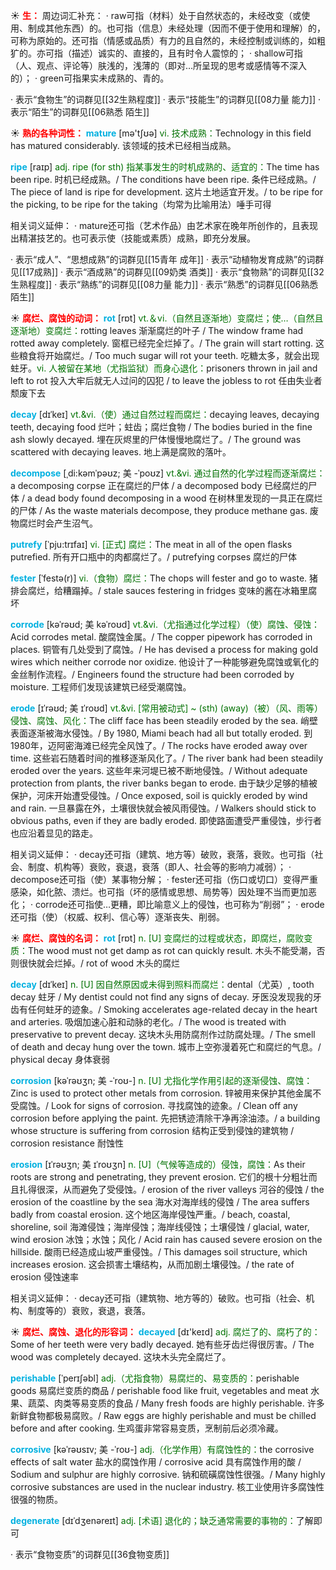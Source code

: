 ☀ <font color="red">**生：**</font>
周边词汇补充：
· raw可指（材料）处于自然状态的，未经改变（或使用、制成其他东西）的。也可指（信息）未经处理（因而不便于使用和理解）的，可称为原始的。还可指（情感或品质）有力的且自然的，未经控制或训练的，如粗犷的。亦可指（描述）诚实的、直接的，且有时令人震惊的；
· shallow可指（人、观点、评论等）肤浅的，浅薄的（即对…所呈现的思考或感情等不深入的）；
· green可指果实未成熟的、青的。

· 表示“食物生”的词群见[[32生熟程度]]
· 表示“技能生”的词群见[[08力量 能力]]
· 表示“陌生”的词群见[[06熟悉 陌生]]

☀ <font color="red">**熟的各种词性：**</font>
<font color="sky blue">**mature**</font> [mə'tʃʊə] 
<font color="rgb(227, 108, 9)">vi. 技术成熟：</font>Technology in this field has matured considerably. 该领域的技术已经相当成熟。

<font color="sky blue">**ripe**</font> [raɪp] 
<font color="rgb(227, 108, 9)">adj. ripe (for sth) 指某事发生的时机成熟的、适宜的：</font>The time has been ripe. 时机已经成熟。/ The conditions have been ripe. 条件已经成熟。/ The piece of land is ripe for development. 这片土地适宜开发。/ to be ripe for the picking, to be ripe for the taking（均常为比喻用法）唾手可得

相关词义延伸：
· mature还可指（艺术作品）由艺术家在晚年所创作的，且表现出精湛技艺的。也可表示使（技能或素质）成熟，即充分发展。

· 表示“成人”、“思想成熟”的词群见[[15青年 成年]]
· 表示“动植物发育成熟”的词群见[[17成熟]]
· 表示“酒成熟”的词群见[[09奶类 酒类]]
· 表示“食物熟”的词群见[[32生熟程度]]
· 表示“熟练”的词群见[[08力量 能力]]
· 表示“熟悉”的词群见[[06熟悉 陌生]]

☀ <font color="red">**腐烂、腐蚀的动词：**</font>
<font color="sky blue">**rot**</font> [rɒt] 
<font color="rgb(227, 108, 9)">vt.＆vi.（自然且逐渐地）变腐烂；使…（自然且逐渐地）变腐烂：</font>rotting leaves 渐渐腐烂的叶子 / The window frame had rotted away completely. 窗框已经完全烂掉了。/ The grain will start rotting. 这些粮食将开始腐烂。/ Too much sugar will rot your teeth. 吃糖太多，就会出现蛀牙。<font color="rgb(227, 108, 9)">vi. 人被留在某地（尤指监狱）而身心退化：</font>prisoners thrown in jail and left to rot 投入大牢后就无人过问的囚犯 / to leave the jobless to rot 任由失业者颓废下去
           
<font color="sky blue">**decay**</font> [dɪˈkeɪ]
<font color="rgb(227, 108, 9)">vt.&vi.（使）通过自然过程而腐烂：</font>decaying leaves, decaying teeth, decaying food 烂叶；蛀齿；腐烂食物 / The bodies buried in the fine ash slowly decayed. 埋在灰烬里的尸体慢慢地腐烂了。/ The ground was scattered with decaying leaves. 地上满是腐败的落叶。
           
<font color="sky blue">**decompose**</font> [ˌdi:kəmˈpəʊz; 美 -ˈpoʊz]
<font color="rgb(227, 108, 9)">vt.&vi. 通过自然的化学过程而逐渐腐烂：</font>a decomposing corpse 正在腐烂的尸体 / a decomposed body 已经腐烂的尸体 / a dead body found decomposing in a wood 在树林里发现的一具正在腐烂的尸体 / As the waste materials decompose, they produce methane gas. 废物腐烂时会产生沼气。
           
<font color="sky blue">**putrefy**</font> [ˈpju:trɪfaɪ]
<font color="rgb(227, 108, 9)">vi. [正式] 腐烂：</font>The meat in all of the open flasks putrefied. 所有开口瓶中的肉都腐烂了。/ putrefying corpses 腐烂的尸体
           
<font color="sky blue">**fester**</font> [ˈfestə(r)]
<font color="rgb(227, 108, 9)">vi.（食物）腐烂：</font>The chops will fester and go to waste. 猪排会腐烂，给糟蹋掉。/ stale sauces festering in fridges 变味的酱在冰箱里腐坏

<font color="sky blue">**corrode**</font> [kəˈrəʊd; 美 kəˈroʊd]
<font color="rgb(227, 108, 9)">vt.&vi.（尤指通过化学过程）（使）腐蚀、侵蚀：</font>Acid corrodes metal. 酸腐蚀金属。/ The copper pipework has corroded in places. 铜管有几处受到了腐蚀。/ He has devised a process for making gold wires which neither corrode nor oxidize. 他设计了一种能够避免腐蚀或氧化的金丝制作流程。/ Engineers found the structure had been corroded by moisture. 工程师们发现该建筑已经受潮腐蚀。           

<font color="sky blue">**erode**</font> [ɪˈrəʊd; 美 ɪˈroʊd]
<font color="rgb(227, 108, 9)">vt.&vi. [常用被动式] ~ (sth) (away)（被）（风、雨等）侵蚀、腐蚀、风化：</font>The cliff face has been steadily eroded by the sea. 峭壁表面逐渐被海水侵蚀。/ By 1980, Miami beach had all but totally eroded. 到1980年，迈阿密海滩已经完全风蚀了。/ The rocks have eroded away over time. 这些岩石随着时间的推移逐渐风化了。/ The river bank had been steadily eroded over the years. 这些年来河堤已被不断地侵蚀。/ Without adequate protection from plants, the river banks began to erode. 由于缺少足够的植被保护，河床开始遭受侵蚀。/ Once exposed, soil is quickly eroded by wind and rain. 一旦暴露在外，土壤很快就会被风雨侵蚀。/ Walkers should stick to obvious paths, even if they are badly eroded. 即使路面遭受严重侵蚀，步行者也应沿着显见的路走。

相关词义延伸：
· decay还可指（建筑、地方等）破败，衰落，衰败。也可指（社会、制度、机构等）衰败，衰退，衰落（即人、社会等的影响力减弱）；
· decompose还可指（使）某事物分解；
· fester还可指（伤口或切口）变得严重感染，如化脓、溃烂。也可指（坏的感情或思想、局势等）因处理不当而更加恶化；
· corrode还可指使…更糟，即比喻意义上的侵蚀，也可称为“削弱”；
· erode还可指（使）（权威、权利、信心等）逐渐丧失、削弱。

☀ <font color="red">**腐烂、腐蚀的名词：**</font>
<font color="sky blue">**rot**</font> [rɒt] 
<font color="rgb(227, 108, 9)">n. [U] 变腐烂的过程或状态，即腐烂，腐败变质：</font>The wood must not get damp as rot can quickly result. 木头不能受潮，否则很快就会烂掉。/ rot of wood 木头的腐烂
           
<font color="sky blue">**decay**</font> [dɪˈkeɪ]
<font color="rgb(227, 108, 9)">n. [U] 因自然原因或未得到照料而腐烂：</font>dental（尤英）, tooth decay 蛀牙 / My dentist could not find any signs of decay. 牙医没发现我的牙齿有任何蛀牙的迹象。/ Smoking accelerates age-related decay in the heart and arteries. 吸烟加速心脏和动脉的老化。/ The wood is treated with preservative to prevent decay. 这块木头用防腐剂作过防腐处理。/ The smell of death and decay hung over the town. 城市上空弥漫着死亡和腐烂的气息。/ physical decay 身体衰弱
           
<font color="sky blue">**corrosion**</font> [kəˈrəʊʒn; 美 -ˈroʊ-]
<font color="rgb(227, 108, 9)">n. [U] 尤指化学作用引起的逐渐侵蚀、腐蚀：</font>Zinc is used to protect other metals from corrosion. 锌被用来保护其他金属不受腐蚀。/ Look for signs of corrosion. 寻找腐蚀的迹象。/ Clean off any corrosion before applying the paint. 先把锈迹清除干净再涂油漆。/ a building whose structure is suffering from corrosion 结构正受到侵蚀的建筑物 / corrosion resistance 耐蚀性
           
<font color="sky blue">**erosion**</font> [ɪˈrəʊʒn; 美 ɪˈroʊʒn]
<font color="rgb(227, 108, 9)">n. [U]（气候等造成的）侵蚀，腐蚀：</font>As their roots are strong and penetrating, they prevent erosion. 它们的根十分粗壮而且扎得很深，从而避免了受侵蚀。/ erosion of the river valleys 河谷的侵蚀 / the erosion of the coastline by the sea 海水对海岸线的侵蚀 / The area suffers badly from coastal erosion. 这个地区海岸侵蚀严重。/ beach, coastal, shoreline, soil 海滩侵蚀；海岸侵蚀；海岸线侵蚀；土壤侵蚀 / glacial, water, wind erosion 冰蚀；水蚀；风化 / Acid rain has caused severe erosion on the hillside. 酸雨已经造成山坡严重侵蚀。/ This damages soil structure, which increases erosion. 这会损害土壤结构，从而加剧土壤侵蚀。/ the rate of erosion 侵蚀速率

相关词义延伸：
· decay还可指（建筑物、地方等的）破败。也可指（社会、机构、制度等的）衰败，衰退，衰落。

☀ <font color="red">**腐烂、腐蚀、退化的形容词：**</font>
<font color="sky blue">**decayed**</font> [dɪ'keɪd]
<font color="rgb(227, 108, 9)">adj. 腐烂了的、腐朽了的：</font>Some of her teeth were very badly decayed. 她有些牙齿烂得很厉害。/ The wood was completely decayed. 这块木头完全腐烂了。

<font color="sky blue">**perishable**</font> [ˈperɪʃəbl]
<font color="rgb(227, 108, 9)">adj.（尤指食物）易腐烂的、易变质的：</font>perishable goods 易腐烂变质的商品 / perishable food like fruit, vegetables and meat 水果、蔬菜、肉类等易变质的食品 / Many fresh foods are highly perishable. 许多新鲜食物都极易腐败。/ Raw eggs are highly perishable and must be chilled before and after cooking. 生鸡蛋非常容易变质，烹制前后必须冷藏。

<font color="sky blue">**corrosive**</font> [kəˈrəʊsɪv; 美 -ˈroʊ-]
<font color="rgb(227, 108, 9)">adj.（化学作用）有腐蚀性的：</font>the corrosive effects of salt water 盐水的腐蚀作用 / corrosive acid 具有腐蚀作用的酸 / Sodium and sulphur are highly corrosive. 钠和硫磺腐蚀性很强。/ Many highly corrosive substances are used in the nuclear industry. 核工业使用许多腐蚀性很强的物质。
           
<font color="sky blue">**degenerate**</font> [dɪˈdʒenəreɪt]
<font color="rgb(227, 108, 9)">adj. [术语] 退化的；缺乏通常需要的事物的：</font>了解即可

· 表示“食物变质”的词群见[[36食物变质]]

